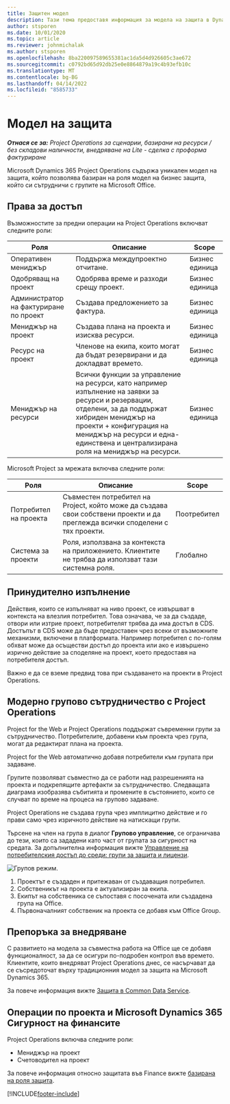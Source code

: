 ```yaml
---
title: Защитен модел
description: Тази тема предоставя информация за модела на защита в Dynamics 365 Project Operations.
author: stsporen
ms.date: 10/01/2020
ms.topic: article
ms.reviewer: johnmichalak
ms.author: stsporen
ms.openlocfilehash: 8ba220097589655381ac1da5d4d926605c3ae672
ms.sourcegitcommit: c0792bd65d92db25e0e8864879a19c4b93efb10c
ms.translationtype: MT
ms.contentlocale: bg-BG
ms.lasthandoff: 04/14/2022
ms.locfileid: "8585733"
---
```

# <a name="security-model"></a>Модел на защита

_**Отнася се за:** Project Operations за сценарии, базирани на ресурси / без складови наличности, внедряване на Lite - сделка с проформа фактуриране_



Microsoft Dynamics 365 Project Operations съдържа уникален модел на защита, който позволява базиран на роля модел на бизнес защита, който си сътрудничи с групите на Microsoft Office. 


## <a name="security-roles"></a>Права за достъп
Възможностите за предни операции на Project Operations включват следните роли:

| Роля                          | Описание                                                                                                                                                                 | Scope |
|-------------------------------|-----------------------------------------------------------------------------------------------------------------------------------------------------------------------------|------|
| Оперативен мениджър              | Поддържа междупроектно отчитане.                                                                                                            | Бизнес единица              |
| Одобряващ на проект              | Одобрява време и разходи срещу проект.                                                                                                                              | Бизнес единица |
| Администратор на фактуриране по проект | Създава предложението за фактура.                                                                                                                                                 | Бизнес единица |
| Мениджър на проект               | Създава плана на проекта и изисква ресурси.                                                                                                                              | Бизнес единица |
| Ресурс на проект              | Членове на екипа, които могат да бъдат резервирани и да докладват времето.                                                                                                          | Бизнес единица|
| Мениджър на ресурси              | Всички функции за управление на ресурси, като например изпълнение на заявки за ресурси и резервации, отделени, за да поддържат хибриден мениджър на проекти + конфигурация на мениджър на ресурси и една-единствена и централизирана роля на мениджър на ресурси. | Бизнес единица |


Microsoft Project за мрежата включва следните роли:

| Роля           | Описание                                                                                                        | Scope  |
|----------------|--------------------------------------------------------------------------------------------------------------------|--------|
| Потребител на проекта   | Съвместен потребител на Project, който може да създава свои собствени проекти и да преглежда всички споделени с тях проекти. | Поотребител   |
| Система за проекти | Роля, използвана за контекста на приложението. Клиентите не трябва да използват тази системна роля.                                    | Глобално |

## <a name="security-enforcement"></a>Принудително изпълнение
Действия, които се изпълняват на ниво проект, се извършват в контекста на влезлия потребител. Това означава, че за да създаде, отвори или изтрие проект, потребителят трябва да има достъп в CDS. Достъпът в CDS може да бъде предоставен чрез всеки от възможните механизми, включени в платформата. Например потребител с по-голям обхват може да осъществи достъп до проекта или ако е извършено изрично действие за споделяне на проект, което предоставя на потребителя достъп.

Важно е да се вземе предвид това при създаването на проекти в Project Operations.

## <a name="modern-group-collaboration-with-project-operations"></a>Модерно групово сътрудничество с Project Operations
Project for the Web и Project Operations поддържат съвременни групи за сътрудничество. Потребителите, добавени към проекта чрез група, могат да редактират плана на проекта.

Project for the Web автоматично добавя потребители към групата при задаване.

Групите позволяват съвместно да се работи над разрешенията на проекта и подкрепящите артефакти за сътрудничество. Следващата диаграма изобразява събитията и промените в състоянието, които се случват по време на процеса на групово задаване.

Project Operations не създава група чрез имплицитно действие и го прави само чрез изричното действие на натискащи групи.

Търсене на член на група в диалог **Групово управление**, се ограничава до тези, които са зададени като част от групата за сигурност на средата. За допълнителна информация вижте [Управление на потребителския достъп до среди: групи за защита и лицензи](/power-platform/admin/control-user-access).

![Групов режим.](./media/groupsmode.png)

1. Проектът е създаден и притежаван от създаващия потребител.
2. Собственикът на проекта е актуализиран за екипа.
3. Екипът на собственика се съпоставя с посочената или създадена група на Office.
4. Първоначалният собственик на проекта се добавя към Office Group.

## <a name="deployment-recommendation"></a>Препоръка за внедряване
С развитието на модела за съвместна работа на Office ще се добавя функционалност, за да се осигури по-подробен контрол във времето. Клиентите, които внедряват Project Operations днес, се насърчават да се съсредоточат върху традиционния модел за защита на Microsoft Dynamics 365.

За повече информация вижте [Защита в Common Data Service](/power-platform/admin/wp-security).

## <a name="project-operations-and-microsoft-dynamics-365-finance-security"></a>Операции по проекта и Microsoft Dynamics 365 Сигурност на финансите
Project Operations включва следните роли:

- Мениджър на проект
- Счетоводител на проект

За повече информация относно защитата във Finance вижте [базирана на роля защита](/dynamics365/fin-ops-core/dev-itpro/sysadmin/role-based-security).




[!INCLUDE[footer-include](../includes/footer-banner.md)]